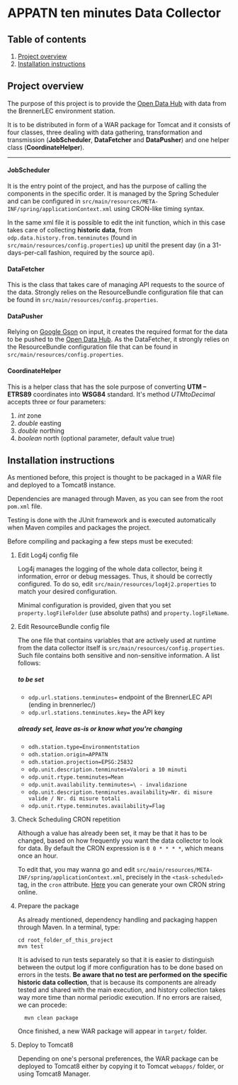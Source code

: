 # APPATN ten minutes Data Collector

## Table of contents

1. [Project overview](#Project-overview)
2. [Installation instructions](#Installation-instructions)

## Project overview

The purpose of this project is to provide the [Open Data Hub](https://github.com/idm-suedtirol/bdp-core) with data from the BrennerLEC environment station.

It is to be distributed in form of a WAR package for Tomcat and it consists of four classes, three dealing with data gathering, transformation and transmission (**JobScheduler**, **DataFetcher** and **DataPusher**) and one helper class (**CoordinateHelper**).

---

#### JobScheduler

It is the entry point of the project, and has the purpose of calling the components in the specific order. It is managed by the Spring Scheduler and can be configured in `src/main/resources/META-INF/spring/applicationContext.xml` using CRON-like timing syntax.

In the same xml file it is possible to edit the init function, which in this case takes care of collecting **historic data**, from `odp.data.history.from.tenminutes` (found in `src/main/resources/config.properties`) up unitil the present day (in a 31-days-per-call fashion, required by the source api).

#### DataFetcher

This is the class that takes care of managing API requests to the source of the data. Strongly relies on the ResourceBundle configuration file that can be found in `src/main/resources/config.properties`.

#### DataPusher

Relying on [Google Gson](https://github.com/google/gson) on input, it creates the required format for the data to be pushed to the [Open Data Hub](https://github.com/idm-suedtirol/bdp-core). As the DataFetcher, it strongly relies on the ResourceBundle configuration file that can be found in `src/main/resources/config.properties`.

#### CoordinateHelper

This is a helper class that has the sole purpose of converting **UTM – ETRS89** coordinates into **WSG84** standard. It's method *UTMtoDecimal* accepts three or four parameters:

1. *int* zone
2. *double* easting
3. *double* northing
4. *boolean* north (optional parameter, default value true)

## Installation instructions

As mentioned before, this project is thought to be packaged in a WAR file and deployed to a Tomcat8 instance.

Dependencies are managed through Maven, as you can see from the root `pom.xml` file.

Testing is done with the JUnit framework and is executed automatically when Maven compiles and packages the project.

Before compiling and packaging a few steps must be executed:

1. Edit Log4j config file

	Log4j manages the logging of the whole data collector, being it information, error or debug messages. Thus, it should be correctly configured. To do so, edit `src/main/resources/log4j2.properties` to match your desired configuration.

    Minimal configuration is provided, given that you set `property.logFileFolder` (use absolute paths) and `property.logFileName`.

2. Edit ResourceBundle config file

	The one file that contains variables that are actively used at runtime from the data collector itself is `src/main/resources/config.properties`. Such file contains both sensitive and non-sensitive information. A list follows:

	##### to be set
	- `odp.url.stations.tenminutes=` endpoint of the BrennerLEC API (ending in brennerlec/)
	- `odp.url.stations.tenminutes.key=` the API key
	##### already set, leave as-is or know what you're changing
	- `odh.station.type=Environmentstation`
	- `odh.station.origin=APPATN`
	- `odh.station.projection=EPSG:25832`
	- `odp.unit.description.tenminutes=Valori a 10 minuti`
	- `odp.unit.rtype.tenminutes=Mean`
	- `odp.unit.availability.tenminutes=\ - invalidazione`
	- `odp.unit.description.tenminutes.availability=Nr. di misure valide / Nr. di misure totali`
	- `odp.unit.rtype.tenminutes.availability=Flag`

3. Check Scheduling CRON repetition

	Although a value has already been set, it may be that it has to be changed, based on how frequently you want the data collector to look for data. By default the CRON expression is `0 0 * * * *`, which means once an hour.

    To edit that, you may wanna go and edit `src/main/resources/META-INF/spring/applicationContext.xml`, precisely in the `<task-scheduled>` tag, in the `cron` attribute. [Here](https://www.freeformatter.com/cron-expression-generator-quartz.html) you can generate your own CRON string online.

4. Prepare the package

	As already mentioned, dependency handling and packaging happen through Maven. In a terminal, type:
    ```
    cd root_folder_of_this_project
    mvn test
    ```
    It is advised to run tests separately so that it is easier to distinguish between the output log if more configuration has to be done based on errors in the tests. **Be aware that no test are performed on the specific historic data collection**, that is because its components are already tested and shared with the main execution, and history collection takes way more time than normal periodic execution. If no errors are raised, we can procede:
    ```
	  mvn clean package
    ```
    Once finished, a new WAR package will appear in `target/` folder.

5. Deploy to Tomcat8

    Depending on one's personal preferences, the WAR package can be deployed to Tomcat8 either by copying it to Tomcat `webapps/` folder, or using Tomcat8 Manager.
